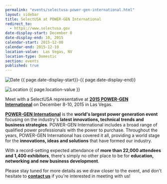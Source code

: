 ```yaml
---
permalink: "events/selectusa-power-gen-international.html"
layout: sidebar
title: SelectUSA at POWER-GEN International
redirect_to:
  - https://www.selectusa.gov
date-display-start: December 8
date-display-end: 10, 2015
calendar-start: 2015-12-08
calendar-end: 2015-12-10
location-value:  Las Vegas, NV
location-type: Domestic
section: events
published: true
---
```

![Date](https://google.github.io/material-design-icons/action/svg/design/ic_event_24px.svg "Date") {{ page.date-display-start}}-{{ page.date-display-end}}

![Location](http://google.github.io/material-design-icons/social/svg/design/ic_location_city_24px.svg "Location") {{ page.location-value }}

Meet with a SelectUSA representative at **[2015&nbsp;POWER-GEN International](http://www.power-gen.com/index.html)**&nbsp;on December 8-10, 2015 in Las Vegas.

**[POWER-GEN International](http://www.power-gen.com/index.html)** is the **world's largest power generation event** focusing on the industry's **latest innovations, technical trends and business strategies**. POWER-GEN International includes a broad range of qualified power professionals with the power to purchase. Throughout the years, POWER-GEN International has covered it all, providing a world stage for the **innovations, ideas and solutions** that have formed our industry.

With a record-setting expected attendance of **more than 22,000 attendees and 1,400 exhibitors**, there's simply no other place to be for **education, networking and new business development**.

Please stay tuned for more details as we draw closer to the event, and&nbsp;don't hesitate to&nbsp;**[contact us](/contact-us)**&nbsp;if you're interested in meeting with us!
   
